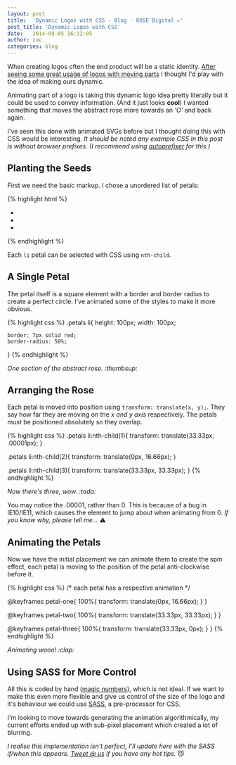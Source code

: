 ```yaml
---
layout: post
title:  'Dynamic Logos with CSS - Blog · ROSE Digital ✏'
post_title: 'Dynamic Logos with CSS'
date:   2014-08-05 16:32:05
author: zac
categories: blog
---
```


When creating logos often the end product will be a static identity. [After seeing some great usage of logos with moving parts](http://www.hexanine.com/zeroside/the-future-is-fluid-inside-dynamic-logos/) I thought I'd play with the idea of making ours dynamic.

Animating part of a logo is taking this dynamic logo idea pretty literally but it could be used to convey information. (And it just looks **cool**) I wanted something that moves the abstract rose more towards an _'O'_ and back again.

I've seen this done with animated SVGs before but I thought doing this with CSS would be interesting. _It should be noted any example CSS in this post is without browser prefixes. (I recommend using [autoprefixer](https://github.com/ai/autoprefixer) for this.)_

## Planting the Seeds

First we need the basic markup. I chose a unordered list of petals:

{% highlight html %}
<ul class="petals">
	<li></li>
	<li></li>
	<li></li>
</ul>
{% endhighlight %}

Each `li` petal can be selected with CSS using `nth-child`.

## A Single Petal

The petal itself is a square element with a border and border radius to create a perfect circle. I've animated some of the styles to make it more obvious.

{% highlight css %}
.petals li{
	height: 100px;
	width: 100px;

	border: 7px solid red;
	border-radius: 50%;
}
{% endhighlight %}

<!-- We're using Jekyll and HTML doesn't render very well amongst Markdown hence the unusual classes -->
<div class="code-result">		<div class="example-petal--1"></div>		</div>
<em class="caption">One section of the abstract rose. :thumbsup:</em>

## Arranging the Rose

Each petal is moved into position using `transform: translate(x, y);`. They say how far they are moving on the _x and y axis_ respectively. The petals must be positioned absolutely so they overlap.

{% highlight css %}
.petals li:nth-child(1){
	transform: translate(33.33px, .00001px);
}

.petals li:nth-child(2){
	transform: translate(0px, 16.66px);
}

.petals li:nth-child(3){
	transform: translate(33.33px, 33.33px);
}
{% endhighlight %}

<!-- We're using Jekyll and HTML doesn't render very well amongst Markdown hence the unusual classes -->
<div class="code-result">		<div class="example-petals">	<div class="example-petal--2-1"></div>	<div class="example-petal--2-2"></div>	<div class="example-petal--2-3"></div>	</div>		</div>
<em class="caption">Now there's three, wow. :tada:</em>

You may notice the .00001, rather than 0. This is because of a bug in IE10/IE11, which causes the element to jump about when animating from 0. _If you know why, please tell me..._ :warning:

## Animating the Petals

Now we have the initial placement we can animate them to create the spin effect, each petal is moving to the position of the petal anti-clockwise before it.


{% highlight css %}
/* each petal has a respective animation */

@keyframes petal-one{
	100%{ transform: translate(0px, 16.66px); }
}

@keyframes petal-two{
	100%{ transform: translate(33.33px, 33.33px); }
}

@keyframes petal-three{
	100%{ transform: translate(33.33px, 0px); }
}
{% endhighlight %}

<!-- We're using Jekyll and HTML doesn't render very well amongst Markdown hence the unusual classes -->
<div class="code-result">		<div class="example-petals">	<div class="example-petal--3-1"></div>	<div class="example-petal--3-2"></div>	<div class="example-petal--3-3"></div>	</div>		</div>
<em class="caption">Animating wooo! :clap:</em>

## Using SASS for More Control

All this is coded by hand ([magic numbers](http://csswizardry.com/2012/11/code-smells-in-css/)), which is not ideal. If we want to make this even more flexible and give us control of the size of the logo and it's behaviour we could use [SASS](http://sass-lang.com/), a pre-processor for CSS.

I'm looking to move towards generating the animation algorithmically, my current efforts ended up with sub-pixel placement which created a lot of blurring.

_I realise this implementation isn't perfect, I'll update here with the SASS if/when this appears. [Tweet @ us](http://twitter.com/rosedgtl) if you have any hot tips._ :smirk_cat: